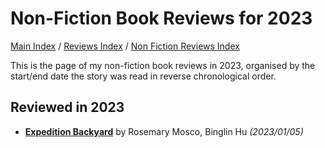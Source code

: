 # Non-Fiction Book Reviews for 2023

[Main Index](../../../README.md) / [Reviews Index](../../README.md) / [Non Fiction Reviews Index](../README.md)

This is the page of my non-fiction book reviews in 2023, organised by the start/end date the story was read in reverse chronological order.

## Reviewed in 2023
- [**Expedition Backyard**](20230105-ExpeditionBackyard.md) by Rosemary Mosco, Binglin Hu *(2023/01/05)*
